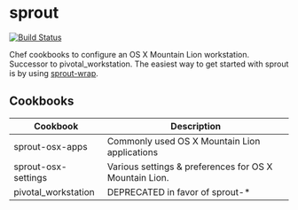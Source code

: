 sprout
======

[![Build Status](https://travis-ci.org/pivotal-sprout/sprout.png?branch=master)](https://travis-ci.org/pivotal-sprout/sprout)

Chef cookbooks to configure an OS X Mountain Lion workstation. Successor to pivotal_workstation. The easiest way 
to get started with sprout is by using [sprout-wrap](https://github.com/pivotal-sprout/sprout-wrap).

Cookbooks
-------

| Cookbook            | Description                                            |
| ------------------- | -------------------------------------------------------|
| sprout-osx-apps     | Commonly used OS X Mountain Lion applications          |
| sprout-osx-settings | Various settings & preferences for OS X Mountain Lion. |
| pivotal_workstation | DEPRECATED in favor of sprout-*                        |
